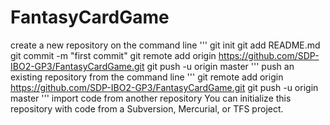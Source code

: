# FantasyCardGame

create a new repository on the command line
'''
git init
git add README.md
git commit -m "first commit"
git remote add origin https://github.com/SDP-IBO2-GP3/FantasyCardGame.git
git push -u origin master
'''
push an existing repository from the command line
'''
git remote add origin https://github.com/SDP-IBO2-GP3/FantasyCardGame.git
git push -u origin master
'''
import code from another repository
You can initialize this repository with code from a Subversion, Mercurial, or TFS project.
